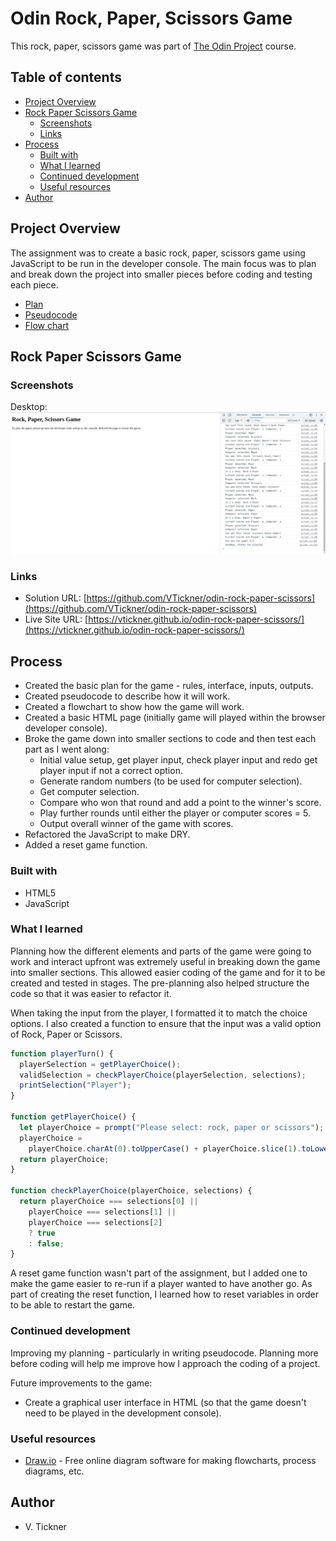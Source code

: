 # Odin Rock, Paper, Scissors Game

This rock, paper, scissors game was part of [The Odin Project](https://www.theodinproject.com) course.

## Table of contents

- [Project Overview](#project-overview)
- [Rock Paper Scissors Game](#rock-paper-scissors-game)
  - [Screenshots](#screenshots)
  - [Links](#links)
- [Process](#process)
  - [Built with](#built-with)
  - [What I learned](#what-i-learned)
  - [Continued development](#continued-development)
  - [Useful resources](#useful-resources)
- [Author](#author)

## Project Overview

The assignment was to create a basic rock, paper, scissors game using JavaScript to be run in the developer console. The main focus was to plan and break down the project into smaller pieces before coding and testing each piece.

- [Plan](Plan.md)
- [Pseudocode](Pseudocode.md)
- [Flow chart](Flowchart-rock-paper-scissors.jpg)

## Rock Paper Scissors Game

### Screenshots

Desktop:  
![Desktop screenshot](./img/desktop-screenshot.jpg)

### Links

- Solution URL: [https://github.com/VTickner/odin-rock-paper-scissors](https://github.com/VTickner/odin-rock-paper-scissors)
- Live Site URL: [https://vtickner.github.io/odin-rock-paper-scissors/](https://vtickner.github.io/odin-rock-paper-scissors/)

## Process

- Created the basic plan for the game - rules, interface, inputs, outputs.
- Created pseudocode to describe how it will work.
- Created a flowchart to show how the game will work.
- Created a basic HTML page (initially game will played within the browser developer console).
- Broke the game down into smaller sections to code and then test each part as I went along:
  - Initial value setup, get player input, check player input and redo get player input if not a correct option.
  - Generate random numbers (to be used for computer selection).
  - Get computer selection.
  - Compare who won that round and add a point to the winner's score.
  - Play further rounds until either the player or computer scores = 5.
  - Output overall winner of the game with scores.
- Refactored the JavaScript to make DRY.
- Added a reset game function.

### Built with

- HTML5
- JavaScript

### What I learned

Planning how the different elements and parts of the game were going to work and interact upfront was extremely useful in breaking down the game into smaller sections. This allowed easier coding of the game and for it to be created and tested in stages. The pre-planning also helped structure the code so that it was easier to refactor it.

When taking the input from the player, I formatted it to match the choice options. I also created a function to ensure that the input was a valid option of Rock, Paper or Scissors.

```js
function playerTurn() {
  playerSelection = getPlayerChoice();
  validSelection = checkPlayerChoice(playerSelection, selections);
  printSelection("Player");
}

function getPlayerChoice() {
  let playerChoice = prompt("Please select: rock, paper or scissors");
  playerChoice =
    playerChoice.charAt(0).toUpperCase() + playerChoice.slice(1).toLowerCase();
  return playerChoice;
}

function checkPlayerChoice(playerChoice, selections) {
  return playerChoice === selections[0] ||
    playerChoice === selections[1] ||
    playerChoice === selections[2]
    ? true
    : false;
}
```

A reset game function wasn't part of the assignment, but I added one to make the game easier to re-run if a player wanted to have another go. As part of creating the reset function, I learned how to reset variables in order to be able to restart the game.

### Continued development

Improving my planning - particularly in writing pseudocode. Planning more before coding will help me improve how I approach the coding of a project.

Future improvements to the game:

- Create a graphical user interface in HTML (so that the game doesn't need to be played in the development console).

### Useful resources

- [Draw.io](https://app.diagrams.net/) - Free online diagram software for making flowcharts, process diagrams, etc.

## Author

- V. Tickner
